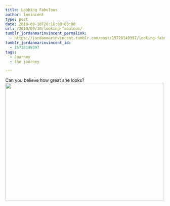 ```yaml
---
title: Looking Fabulous
author: lmvincent
type: post
date: 2010-09-10T20:16:00+00:00
url: /2010/09/10/looking-fabulous/
tumblr_jordanmarinvincent_permalink:
  - https://jordanmarinvincent.tumblr.com/post/15728149397/looking-fabulous
tumblr_jordanmarinvincent_id:
  - 15728149397
tags:
  - Journey
  - the journey

---
```

Can you believe how great she looks?  
<img loading="lazy" alt="" class="alignnone" height="374" src="https://farm5.static.flickr.com/4113/5068636838_220b926894.jpg" title="Jordan Looking Fabulous" width="500" /> 

<div class="blogger-post-footer">
  <img loading="lazy" alt="" height="1" src="https://blogger.googleusercontent.com/tracker/9039099668816362935-7088239695087644721?l=jordansjourney2.blogspot.com" width="1" />
</div>